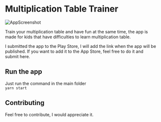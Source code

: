 # Multiplication Table Trainer

![AppScreenshot](https://raw.githubusercontent.com/allEyezOnCode/multiplication-table-trainer/master/assets/Screenshot_20200901_160138_host.exp.exponent.jpg)


Train your multiplication table and have fun at the same time, the app is made for kids that have difficulties to learn multiplication table.

I submitted the app to the Play Store, I will add the link when the app will be published. If you want to add it to the App Store, feel free to do it and submit here.

## Run the app
Just run the command in the main folder \
`yarn start`

## Contributing

Feel free to contribute, I would appreciate it.
